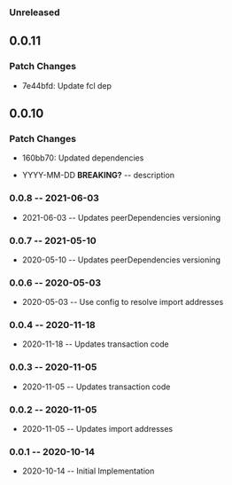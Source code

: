 ### Unreleased

## 0.0.11

### Patch Changes

- 7e44bfd: Update fcl dep

## 0.0.10

### Patch Changes

- 160bb70: Updated dependencies

- YYYY-MM-DD **BREAKING?** -- description

### 0.0.8 -- 2021-06-03

- 2021-06-03 -- Updates peerDependencies versioning

### 0.0.7 -- 2021-05-10

- 2020-05-10 -- Updates peerDependencies versioning

### 0.0.6 -- 2020-05-03

- 2020-05-03 -- Use config to resolve import addresses

### 0.0.4 -- 2020-11-18

- 2020-11-18 -- Updates transaction code

### 0.0.3 -- 2020-11-05

- 2020-11-05 -- Updates transaction code

### 0.0.2 -- 2020-11-05

- 2020-11-05 -- Updates import addresses

### 0.0.1 -- 2020-10-14

- 2020-10-14 -- Initial Implementation
